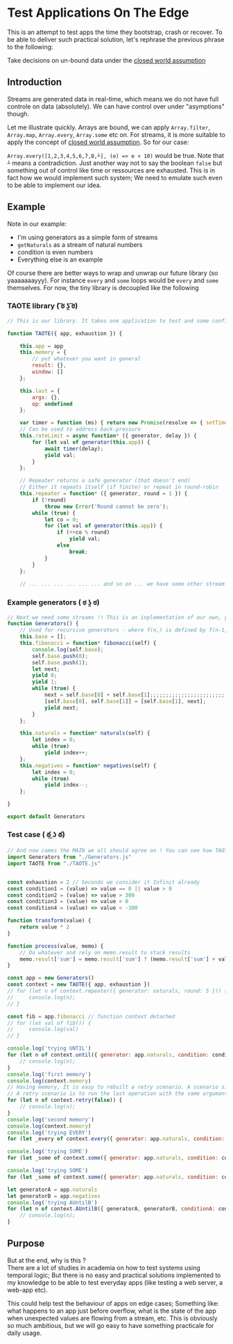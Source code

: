 # Test Applications On The Edge

This is an attempt to test apps the time they bootstrap, crash or recover. To be able to deliver such practical solution, let's rephrase the previous phrase to the following:

Take decisions on un-bound data under the [closed world assumption](https://en.wikipedia.org/wiki/Closed-world_assumption) 

## Introduction
Streams are generated data in real-time, which means we do not have full controle on data (absolutely). We can have control over under "asymptions" though.

Let me illustrate quickly. Arrays are bound, we can apply `Array.filter`, `Array.map`, `Array.every`, `Array.some` etc on. For streams, it is more suitable to apply the concept of [closed world assumption](https://en.wikipedia.org/wiki/Closed-world_assumption). So for our case:  

`Array.every([1,2,3,4,5,6,7,8,┴], (e) => e < 10)` would be true. Note that `┴` means a contradiction. Just another way not to say the boolean `false` but something out of control like time or ressources are exhausted. This is in fact how we would implement such system; We need to emulate such even to be able to implement our idea.

## Example

Note in our example:
  - I'm using generators as a simple form of streams
  - `getNaturals` as a stream of natural numbers
  - condition is even numbers
  - Everything else is an example
  
Of course there are better ways to wrap and unwrap our future library (so yaaaaaaayyy). For instance `every` and `some` loops would be `every` and `some` themselves. For now, the tiny library is decoupled like the following

### TAOTE library ( ͡ಠ ʖ̯ ͡ಠ)
```js
// This is our library. It takes one application to test and some configurations (exhaustion for example)

function TAOTE({ app, exhaustion }) {

    this.app = app
    this.memory = {
        // put whatever you want in general
        result: {},
        window: []
    };

    this.last = {
        args: {},
        op: undefined
    };

    var timer = function (ms) { return new Promise(resolve => { setTimeout(resolve, ms); }); };
    // Can be used to address back-pressure 
    this.rateLimit = async function* ({ generator, delay }) {
        for (let val of generator(this.app)) {
            await timer(delay);
            yield val;
        }
    };

    // Repeater returns a safe generator (that doesn't end)
    // Either it repeats itself (if finite) or repeat in round-robin
    this.repeater = function* ({ generator, round = 1 }) {
        if (!round)
            throw new Error('Round cannot be zero');
        while (true) {
            let co = 0;
            for (let val of generator(this.app)) {
                if (++co % round)
                    yield val;
                else
                    break;
            }
        }
    };
    
    // ... ... ... ... ... ... and so on ... we have some other stream operations
```
### Example generators ( ಠ ʖ̯ ಠ) 
```js
// Next we need some streams !! This is an inplementation of our own, you would make your own generators with their respective specificities
function Generators() {
    // Used for recursive generators - where f(n,) is defined by f(n-1,), f(n-2,), ...
    this.base = [];
    this.fibonacci = function* fibonacci(self) {
        console.log(self.base);
        self.base.push(0);
        self.base.push(1);
        let next;
        yield 0;
        yield 1;
        while (true) {
            next = self.base[0] + self.base[1];;;;;;;;;;;;;;;;;;;;;;;;;;;;;;;;;;;;;;;;;;;;;;;;;;;
            [self.base[0], self.base[1]] = [self.base[1], next];
            yield next;
        }
    };

    this.naturals = function* naturals(self) {
        let index = 0;
        while (true)
            yield index++;
    };
    this.negatives = function* negatives(self) {
        let index = 0;
        while (true)
            yield index--;
    };

}

export default Generators
```
### Test case ( ఠ ͟ʖ ఠ) 
```js
// And now comes the MAIN we all should agree on ! You can see how TAOTE can be used (and you can suggest better ways !)
import Generators from "./Generators.js"
import TAOTE from "./TAOTE.js"


const exhaustion = 2 // Seconds we consider it Infinit already
const condition1 = (value) => value == 0 || value > 0
const condition2 = (value) => value > 300
const condition3 = (value) => value < 0
const condition4 = (value) => value < -300

function transform(value) {
    return value * 2
}

function process(value, memo) {
    // Do whatever and rely on memo.result to stack results
    memo.result['sum'] = memo.result['sum'] ? (memo.result['sum'] + value) : 0
}

const app = new Generators()
const context = new TAOTE({ app, exhaustion })
// for (let n of context.repeater({ generator: naturals, round: 5 })) {
//     console.log(n);
// }

const fib = app.fibonacci // function context detached
// for (let val of fib()) {
//     console.log(val)
// }

console.log('trying UNTIL')
for (let n of context.until({ generator: app.naturals, condition: condition1, transform, process })) {
    // console.log(n);
}
console.log('first memory')
console.log(context.memory)
// Having memory, It is easy to rebuilt a retry scenario. A scenario similar to rebooting an app after a failure.
// A retry scenario is to run the last operation with the same argumants once again but importantly building on the same previous or a new memory
for (let n of context.retry(false)) {
    // console.log(n);
}
console.log('second memory')
console.log(context.memory)
console.log('trying EVERY')
for (let _every of context.every({ generator: app.naturals, condition: condition1 })) { console.log(_every) }

console.log('trying SOME')
for (let _some of context.some({ generator: app.naturals, condition: condition2 })) { console.log(_some) }

console.log('trying SOME')
for (let _some of context.some({ generator: app.naturals, condition: condition3 })) { console.log(_some) }

let generatorA = app.naturals
let generatorB = app.negatives
console.log('trying AUntilB')
for (let n of context.AUntilB({ generatorA, generatorB, conditionA: condition1, conditionB: condition4 })) {
    // console.log(n);
}

```

## Purpose
But at the end, why is this ?   
There are a lot of studies in academia on how to test systems using temporal logic; But there is no easy and practical solutions implemented to my knowledge to be able to test everyday apps (like testing a web server, a web-app etc).   

This could help test the behaviour of apps on edge cases; Something like: what happens to an app just before overflow, what is the state of the app when unexpected values are flowing from a stream, etc. This is obviously so much ambitious, but we will go easy to have something practicale for daily usage.
